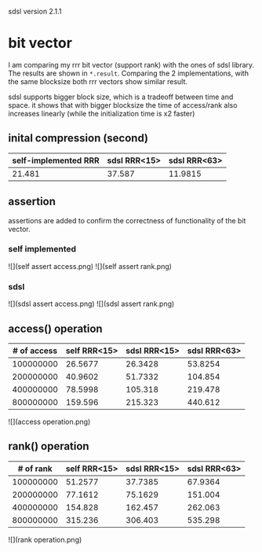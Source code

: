 sdsl version 2.1.1

# bit vector

I am comparing my rrr bit vector (support rank) with the ones of sdsl library. The results are shown in `*.result`. Comparing the 2 implementations, with the same blocksize both rrr vectors show similar result.

sdsl supports bigger block size, which is a tradeoff between time and space. it shows that with bigger blocksize the time of access/rank also increases linearly (while the initialization time is x2 faster)

## inital compression (second)

| self-implemented RRR | sdsl RRR<15> | sdsl RRR<63> |
|----------------------|--------------|--------------|
| 21.481               | 37.587       | 11.9815      |

## assertion

assertions are added to confirm the correctness of functionality of the bit vector.

### self implemented

![](self assert access.png)
![](self assert rank.png)

### sdsl

![](sdsl assert access.png)
![](sdsl assert rank.png)


## access() operation

| # of access | self RRR<15> | sdsl RRR<15> | sdsl RRR<63> |
|-------------|----------------------|--------------|--------------|
| 100000000   | 26.5677              | 26.3428      | 53.8254      |
| 200000000   | 40.9602              | 51.7332      | 104.854      |
| 400000000   | 78.5998              | 105.318      | 219.478      |
| 800000000   | 159.596              | 215.323      | 440.612      |

![](access operation.png)

## rank() operation

| # of rank   | self RRR<15> | sdsl RRR<15> | sdsl RRR<63> |
|-------------|----------------------|--------------|--------------|
| 100000000   | 51.2577              | 37.7385      | 67.9364      |
| 200000000   | 77.1612              | 75.1629      | 151.004      |
| 400000000   | 154.828              | 162.457      | 262.063      |
| 800000000   | 315.236              | 306.403      | 535.298      |

![](rank operation.png)

